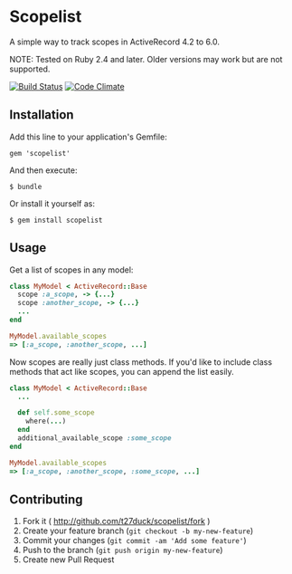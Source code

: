 # Scopelist

A simple way to track scopes in ActiveRecord 4.2 to 6.0.

NOTE: Tested on Ruby 2.4 and later. Older versions may work but are not supported.

[![Build Status](https://travis-ci.org/t27duck/scopelist.svg?branch=main)](https://travis-ci.org/t27duck/scopelist)
[![Code Climate](https://codeclimate.com/github/t27duck/scopelist/badges/gpa.svg)](https://codeclimate.com/github/t27duck/scopelist)

## Installation

Add this line to your application's Gemfile:

    gem 'scopelist'

And then execute:

    $ bundle

Or install it yourself as:

    $ gem install scopelist

## Usage

Get a list of scopes in any model:

```ruby
class MyModel < ActiveRecord::Base
  scope :a_scope, -> {...}
  scope :another_scope, -> {...}
  ...
end

MyModel.available_scopes
=> [:a_scope, :another_scope, ...]
```

Now scopes are really just class methods. If you'd like to include class methods that act like scopes, you can append the list easily.

```ruby
class MyModel < ActiveRecord::Base
  ...

  def self.some_scope
    where(...)
  end
  additional_available_scope :some_scope
end

MyModel.available_scopes
=> [:a_scope, :another_scope, :some_scope, ...]
```

## Contributing

1. Fork it ( http://github.com/t27duck/scopelist/fork )
2. Create your feature branch (`git checkout -b my-new-feature`)
3. Commit your changes (`git commit -am 'Add some feature'`)
4. Push to the branch (`git push origin my-new-feature`)
5. Create new Pull Request

